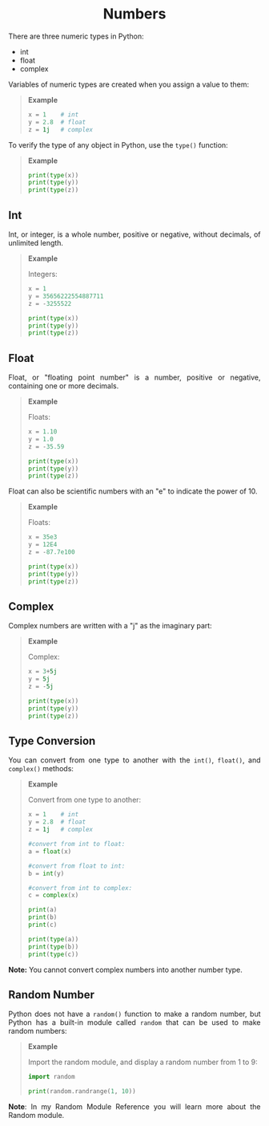 <div align="justify">

# <div align="center"><strong>Numbers</strong></div>

There are three numeric types in Python:

- int
- float
- complex

Variables of numeric types are created when you assign a value to them:

> __Example__
> 
> ```py
> x = 1    # int
> y = 2.8  # float
> z = 1j   # complex
> ```

To verify the type of any object in Python, use the `type()` function:

> __Example__
> 
> ```py
> print(type(x))
> print(type(y))
> print(type(z))
> ```

## Int
Int, or integer, is a whole number, positive or negative, without decimals, of unlimited length.

> __Example__
>
> Integers:
> 
> ```py
> x = 1
> y = 35656222554887711
> z = -3255522
>
> print(type(x))
> print(type(y))
> print(type(z))
> ```

## Float
Float, or "floating point number" is a number, positive or negative, containing one or more decimals.

> __Example__
>
> Floats:
>
> ```py
> x = 1.10
> y = 1.0
> z = -35.59
>
> print(type(x))
> print(type(y))
> print(type(z))
> ```

Float can also be scientific numbers with an "e" to indicate the power of 10.

> __Example__
>
> Floats:
>
> ```py
> x = 35e3
> y = 12E4
> z = -87.7e100
>
> print(type(x))
> print(type(y))
> print(type(z))
> ```

## Complex
Complex numbers are written with a "j" as the imaginary part:

> __Example__
>
> Complex:
>
> ```py
> x = 3+5j
> y = 5j
> z = -5j
>
> print(type(x))
> print(type(y))
> print(type(z))
> ```

## Type Conversion
You can convert from one type to another with the `int()`, `float()`, and `complex()` methods:

> __Example__
>
> Convert from one type to another:
>
> ```py
> x = 1    # int
> y = 2.8  # float
> z = 1j   # complex
>
> #convert from int to float:
> a = float(x)
>
> #convert from float to int:
> b = int(y)
>
> #convert from int to complex:
> c = complex(x)
>
> print(a)
> print(b)
> print(c)
>
> print(type(a))
> print(type(b))
> print(type(c))
> ```

__Note:__ You cannot convert complex numbers into another number type.

## Random Number
Python does not have a `random()` function to make a random number, but Python has a built-in module called `random` that can be used to make random numbers:

> __Example__
>
> Import the random module, and display a random number from 1 to 9:
>
> ```py
> import random
>
> print(random.randrange(1, 10))
> ```

__Note__: In my Random Module Reference you will learn more about the Random module.

</div>
